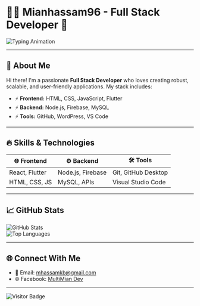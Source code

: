# 👨‍💻 Mianhassam96 - Full Stack Developer 🚀  

![Typing Animation](https://readme-typing-svg.herokuapp.com/?lines=Welcome+to+My+GitHub+Profile!;I+am+a+Full+Stack+Developer;Passionate+about+Tech+%26+AI;Always+Learning+New+Things!&center=true&width=1000&height=50&font=Courier)

---

## 🌟 About Me  
Hi there! I'm a passionate **Full Stack Developer** who loves creating robust, scalable, and user-friendly applications. My stack includes:

- ⚡ **Frontend:** HTML, CSS, JavaScript, Flutter  
- ⚡ **Backend:** Node.js, Firebase, MySQL  
- ⚡ **Tools:** GitHub, WordPress, VS Code  

---

## 🔥 Skills & Technologies  
| 🌐 Frontend       | ⚙️ Backend       | 🛠️ Tools            |  
|-------------------|------------------|---------------------|  
| React, Flutter    | Node.js, Firebase| Git, GitHub Desktop |  
| HTML, CSS, JS     | MySQL, APIs      | Visual Studio Code  |  

---

## 📈 GitHub Stats  
![GitHub Stats](https://github-readme-stats.vercel.app/api?username=Mianhassam96&show_icons=true&theme=radical)  
![Top Languages](https://github-readme-stats.vercel.app/api/top-langs/?username=Mianhassam96&layout=compact&theme=radical)

---

## 🌐 Connect With Me  
- 📧 Email: [mhassamkb@gmail.com](mailto:mhassamkb@gmail.com)  
- 🌐 Facebook: [MultiMian Dev](https://facebook.com/MultiMianDev)  

---

![Visitor Badge](https://visitor-badge.laobi.icu/badge?page_id=Mianhassam96)

